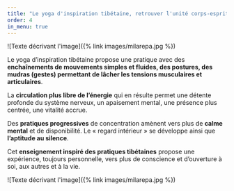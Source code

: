 ```yaml
---
title: "Le yoga d'inspiration tibétaine, retrouver l'unité corps-esprit-âme"
order: 4
in_menu: true
---
```

![Texte décrivant l'image]({% link images/milarepa.jpg %}) 

Le yoga d’inspiration tibétaine propose une pratique avec des **enchaînements de mouvements simples et fluides, des postures, des mudras (gestes) permettant de lâcher les tensions musculaires et articulaires**. 

La **circulation plus libre de l’énergie** qui en résulte permet une détente profonde du système nerveux, un apaisement mental, une présence plus centrée, une vitalité accrue. 

Des **pratiques progressives** de concentration amènent vers plus de **calme mental** et de disponibilité. Le « regard intérieur » se développe ainsi que **l’aptitude au silence**. 

Cet **enseignement inspiré des pratiques tibétaines** propose une expérience, toujours personnelle, vers plus de conscience et d’ouverture à soi, aux autres et à la vie.

![Texte décrivant l'image]({% link images/milarepa.jpg %}) 